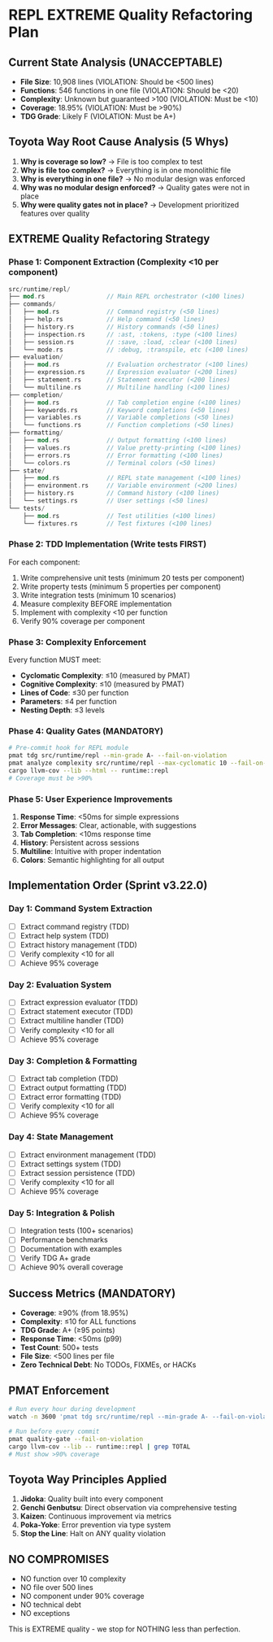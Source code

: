 # REPL EXTREME Quality Refactoring Plan

## Current State Analysis (UNACCEPTABLE)
- **File Size**: 10,908 lines (VIOLATION: Should be <500 lines)
- **Functions**: 546 functions in one file (VIOLATION: Should be <20)
- **Complexity**: Unknown but guaranteed >100 (VIOLATION: Must be <10)
- **Coverage**: 18.95% (VIOLATION: Must be >90%)
- **TDG Grade**: Likely F (VIOLATION: Must be A+)

## Toyota Way Root Cause Analysis (5 Whys)

1. **Why is coverage so low?** → File is too complex to test
2. **Why is file too complex?** → Everything is in one monolithic file
3. **Why is everything in one file?** → No modular design was enforced
4. **Why was no modular design enforced?** → Quality gates were not in place
5. **Why were quality gates not in place?** → Development prioritized features over quality

## EXTREME Quality Refactoring Strategy

### Phase 1: Component Extraction (Complexity <10 per component)

```rust
src/runtime/repl/
├── mod.rs                 // Main REPL orchestrator (<100 lines)
├── commands/
│   ├── mod.rs             // Command registry (<50 lines)
│   ├── help.rs            // Help command (<50 lines)
│   ├── history.rs         // History commands (<50 lines)
│   ├── inspection.rs      // :ast, :tokens, :type (<100 lines)
│   ├── session.rs         // :save, :load, :clear (<100 lines)
│   └── mode.rs            // :debug, :transpile, etc (<100 lines)
├── evaluation/
│   ├── mod.rs             // Evaluation orchestrator (<100 lines)
│   ├── expression.rs      // Expression evaluator (<200 lines)
│   ├── statement.rs       // Statement executor (<200 lines)
│   └── multiline.rs       // Multiline handling (<100 lines)
├── completion/
│   ├── mod.rs             // Tab completion engine (<100 lines)
│   ├── keywords.rs        // Keyword completions (<50 lines)
│   ├── variables.rs       // Variable completions (<50 lines)
│   └── functions.rs       // Function completions (<50 lines)
├── formatting/
│   ├── mod.rs             // Output formatting (<100 lines)
│   ├── values.rs          // Value pretty-printing (<100 lines)
│   ├── errors.rs          // Error formatting (<100 lines)
│   └── colors.rs          // Terminal colors (<50 lines)
├── state/
│   ├── mod.rs             // REPL state management (<100 lines)
│   ├── environment.rs     // Variable environment (<200 lines)
│   ├── history.rs         // Command history (<100 lines)
│   └── settings.rs        // User settings (<50 lines)
└── tests/
    ├── mod.rs             // Test utilities (<100 lines)
    └── fixtures.rs        // Test fixtures (<100 lines)
```

### Phase 2: TDD Implementation (Write tests FIRST)

For each component:
1. Write comprehensive unit tests (minimum 20 tests per component)
2. Write property tests (minimum 5 properties per component)
3. Write integration tests (minimum 10 scenarios)
4. Measure complexity BEFORE implementation
5. Implement with complexity <10 per function
6. Verify 90% coverage per component

### Phase 3: Complexity Enforcement

Every function MUST meet:
- **Cyclomatic Complexity**: ≤10 (measured by PMAT)
- **Cognitive Complexity**: ≤10 (measured by PMAT)
- **Lines of Code**: ≤30 per function
- **Parameters**: ≤4 per function
- **Nesting Depth**: ≤3 levels

### Phase 4: Quality Gates (MANDATORY)

```bash
# Pre-commit hook for REPL module
pmat tdg src/runtime/repl --min-grade A- --fail-on-violation
pmat analyze complexity src/runtime/repl --max-cyclomatic 10 --fail-on-violation
cargo llvm-cov --lib --html -- runtime::repl
# Coverage must be >90%
```

### Phase 5: User Experience Improvements

1. **Response Time**: <50ms for simple expressions
2. **Error Messages**: Clear, actionable, with suggestions
3. **Tab Completion**: <10ms response time
4. **History**: Persistent across sessions
5. **Multiline**: Intuitive with proper indentation
6. **Colors**: Semantic highlighting for all output

## Implementation Order (Sprint v3.22.0)

### Day 1: Command System Extraction
- [ ] Extract command registry (TDD)
- [ ] Extract help system (TDD)
- [ ] Extract history management (TDD)
- [ ] Verify complexity <10 for all
- [ ] Achieve 95% coverage

### Day 2: Evaluation System
- [ ] Extract expression evaluator (TDD)
- [ ] Extract statement executor (TDD)
- [ ] Extract multiline handler (TDD)
- [ ] Verify complexity <10 for all
- [ ] Achieve 95% coverage

### Day 3: Completion & Formatting
- [ ] Extract tab completion (TDD)
- [ ] Extract output formatting (TDD)
- [ ] Extract error formatting (TDD)
- [ ] Verify complexity <10 for all
- [ ] Achieve 95% coverage

### Day 4: State Management
- [ ] Extract environment management (TDD)
- [ ] Extract settings system (TDD)
- [ ] Extract session persistence (TDD)
- [ ] Verify complexity <10 for all
- [ ] Achieve 95% coverage

### Day 5: Integration & Polish
- [ ] Integration tests (100+ scenarios)
- [ ] Performance benchmarks
- [ ] Documentation with examples
- [ ] Verify TDG A+ grade
- [ ] Achieve 90% overall coverage

## Success Metrics (MANDATORY)

- **Coverage**: ≥90% (from 18.95%)
- **Complexity**: ≤10 for ALL functions
- **TDG Grade**: A+ (≥95 points)
- **Response Time**: <50ms (p99)
- **Test Count**: 500+ tests
- **File Size**: <500 lines per file
- **Zero Technical Debt**: No TODOs, FIXMEs, or HACKs

## PMAT Enforcement

```bash
# Run every hour during development
watch -n 3600 'pmat tdg src/runtime/repl --min-grade A- --fail-on-violation'

# Run before every commit
pmat quality-gate --fail-on-violation
cargo llvm-cov --lib -- runtime::repl | grep TOTAL
# Must show >90% coverage
```

## Toyota Way Principles Applied

1. **Jidoka**: Quality built into every component
2. **Genchi Genbutsu**: Direct observation via comprehensive testing
3. **Kaizen**: Continuous improvement via metrics
4. **Poka-Yoke**: Error prevention via type system
5. **Stop the Line**: Halt on ANY quality violation

## NO COMPROMISES

- NO function over 10 complexity
- NO file over 500 lines
- NO component under 90% coverage
- NO technical debt
- NO exceptions

This is EXTREME quality - we stop for NOTHING less than perfection.